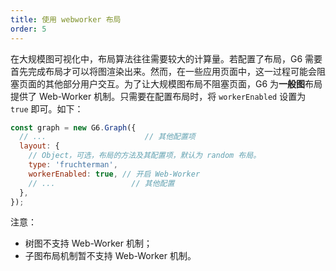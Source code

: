 ```yaml
---
title: 使用 webworker 布局
order: 5
---
```


在大规模图可视化中，布局算法往往需要较大的计算量。若配置了布局，G6 需要首先完成布局才可以将图渲染出来。然而，在一些应用页面中，这一过程可能会阻塞页面的其他部分用户交互。为了让大规模图布局不阻塞页面，G6 为**一般图**布局提供了 Web-Worker 机制。只需要在配置布局时，将 `workerEnabled` 设置为 `true` 即可。如下：

```javascript
const graph = new G6.Graph({
  // ...                      // 其他配置项
  layout: {
    // Object，可选，布局的方法及其配置项，默认为 random 布局。
    type: 'fruchterman',
    workerEnabled: true, // 开启 Web-Worker
    // ...                 // 其他配置
  },
});
```

注意：

- 树图不支持 Web-Worker 机制；
- 子图布局机制暂不支持 Web-Worker 机制。
